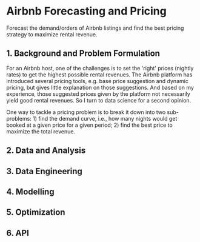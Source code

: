 # Airbnb Forecasting and Pricing

Forecast the demand/orders of Airbnb listings and find the best pricing strategy to maximize rental revenue.

## 1.  Background and Problem Formulation

For an Airbnb host, one of the challenges is to set the 'right' prices (nightly rates) to get the highest possible rental revenues. 
The Airbnb platform has introduced several pricing tools, e.g. base price suggestion and dynamic pricing, but gives little explanation on those suggestions.
And based on my experience, those suggested prices given by the platform not necessarily yield good rental revenues. So I turn to data science for a second opinion.

One way to tackle a pricing problem is to break it down into two sub-problems: 1) find the demand curve, i.e., how many nights would get booked at a given price for a given period; 2) find the best price to maximize the total revenue.     

## 2. Data and Analysis

## 3. Data Engineering

## 4. Modelling

## 5. Optimization

## 6. API